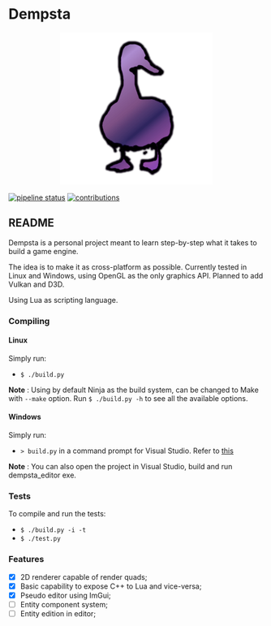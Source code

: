 # Dempsta

<center><img src="media/dempsta_icon.png" height="300"></center>

[![pipeline status](https://gitlab.com/mrcoalp/dempsta-engine/badges/master/pipeline.svg)](https://gitlab.com/mrcoalp/dempsta-engine/-/commits/master)
[![contributions](https://img.shields.io/badge/contributions-welcome-informational)](https://gitlab.com/mrcoalp/dempsta-engine/-/blob/master/CONTRIBUTING.md)

## README

Dempsta is a personal project meant to learn step-by-step what it takes to build a game engine.

The idea is to make it as cross-platform as possible. Currently tested in Linux and Windows, using OpenGL as the only graphics API. Planned to add Vulkan and D3D.

Using Lua as scripting language.

### Compiling

#### Linux

Simply run:

- `$ ./build.py` <br>

**Note** : Using by default Ninja as the build system, can be changed to Make with `--make` option. Run `$ ./build.py -h` to see all the available options.

#### Windows

Simply run:

- `> build.py` in a command prompt for Visual Studio. Refer to [this](https://docs.microsoft.com/en-us/dotnet/framework/tools/developer-command-prompt-for-vs)

**Note** : You can also open the project in Visual Studio, build and run dempsta_editor exe.

### Tests

To compile and run the tests:

- `$ ./build.py -i -t`
- `$ ./test.py`

### Features

- [x] 2D renderer capable of render quads;
- [x] Basic capability to expose C++ to Lua and vice-versa;
- [x] Pseudo editor using ImGui;
- [ ] Entity component system;
- [ ] Entity edition in editor;
